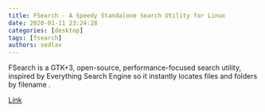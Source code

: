 ```yaml
---
title: FSearch - A Speedy Standalone Search Utility for Linux
date: 2020-01-11 23:24:28
categories: [desktop]
tags: [fsearch]
authors: sedlav
---
```


FSearch is a GTK+3, open-source, performance-focused search utility, inspired by Everything Search Engine so it instantly locates files and folders by filename .

[Link](https://www.fossmint.com/fsearch-search-utility-for-linux/)

